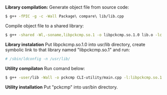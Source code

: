 **Library compilation:**
Generate object file from source code:
```bash
$ g++ -fPIC -g -c -Wall Package\ compare\ lib/lib.cpp
```
Compile object file to a shared library:
```bash
$ g++ -shared -Wl,-soname,libpckcmp.so.1 -o libpckcmp.so.1.0 lib.o -lc
```
**Library instalation**
Put libpckcmp.so.1.0 into usr/lib directory, create symbolic link to that library named "libpckcmp.so.1" and run:
```bash
# /sbin/ldconfig -n /usr/lib/
```
**Utility compilaton**
Run comand below: 
```bash
$ g++ -user/lib -Wall -o pckcmp CLI-utility/main.cpp -l:libpckcmp.so.1 -lboost_system -lssl -lcrypto -pthread
```
**Utility installation**
Put "pckcmp" into usr/bin directory.
